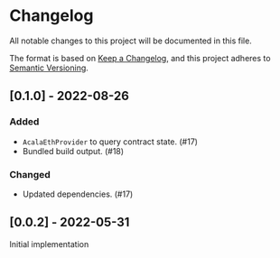 # Changelog
All notable changes to this project will be documented in this file.

The format is based on [Keep a Changelog](https://keepachangelog.com/en/1.0.0/),
and this project adheres to [Semantic Versioning](https://semver.org/spec/v2.0.0.html).

## [0.1.0] - 2022-08-26
### Added
- `AcalaEthProvider` to query contract state. (#17)
- Bundled build output. (#18)
### Changed
- Updated dependencies. (#17)


## [0.0.2] - 2022-05-31

Initial implementation
